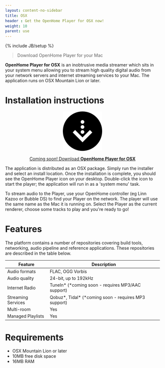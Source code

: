 ```yaml
---
layout: content-no-sidebar
title: OSX
header : Get the OpenHome Player for OSX now!
weight: 10
parent: use
---
```

{% include JB/setup %}

> Download OpenHome Player for your Mac

**OpenHome Player for OSX** is an inobtrusive media streamer which sits in your system menu allowing you to stream high quality digital audio from your network servers and internet streaming services to your Mac.
The application runs on OSX Mountain Lion or later.

# Installation instructions

<div style="text-align:center" markdown="1">

![](/images/download.png)

<a href="#">Coming soon! Download __OpenHome Player for OSX__</a>
</div>

The application is distributed as an OSX package. Simply run the installer and select an install location. Once the installation is complete, you should see the OpenHome Player icon on your desktop. Double-click the icon to start the player; the application will run in as a 'system menu' task.

To stream audio to the Player, use your OpenHome controller (eg Linn Kazoo or Bubble DS) to find your Player on the network. The player will use the same name as the Mac it is running on. Select the Player as the current renderer, choose some tracks to play and you're ready to go!

# Features

The platform contains a number of repositories covering build tools, networking, audio pipeline and reference applications. These repositories are described in the table below.

| Feature | Description | 
|---------------|---------------|
| Audio formats    | FLAC, OGG Vorbis    |
| Audio quality    | 24-bit, up to 192kHz    |
| Internet Radio    | TuneIn* (*coming soon - requires MP3/AAC support)    |
| Streaming Services    | Qobuz*, Tidal* (*coming soon - requires MP3 support)    |
| Multi-room    | Yes    |
| Managed Playlists    | Yes    |


# Requirements
- OSX Mountain Lion or later
- 10MB free disk space
- 16MB RAM


